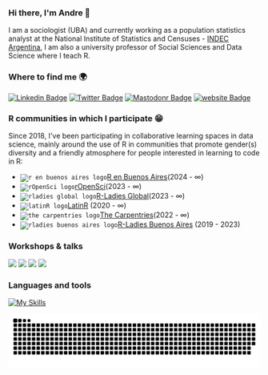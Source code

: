 ### Hi there, I'm Andre 👋

I am a sociologist (UBA) and currently working as a population statistics analyst at the National Institute of Statistics and Censuses - [INDEC Argentina](https://www.indec.gob.ar/), I am also a university professor of Social Sciences and Data Science where I teach R.

### Where to find me 🌍
[![Linkedin Badge](https://img.shields.io/badge/LinkedIn-0077B5?style=for-the-badge&logo=linkedin&logoColor=white)](https://www.linkedin.com/in/andreasociologa/)
[![Twitter Badge](https://img.shields.io/badge/Twitter-1DA1F2?style=for-the-badge&logo=twitter&logoColor=white)](https://twitter.com/me_andre)
[![Mastodonr Badge](https://img.shields.io/badge/Mastodon-9F2B68?style=for-the-badge&logo=mastodon&logoColor=white)](https://mastodon.social/@me_andre)
[![website Badge](https://img.shields.io/badge/Netlify-5D3FD3?style=for-the-badge&logo=netlify&logoColor=white)](https://soyandrea.netlify.app/)


###  R communities in which I participate :grin: 

Since 2018, I've been participating in collaborative learning spaces in data science, mainly around the use of R in communities that promote gender(s) diversity and a friendly atmosphere for people interested in learning to code in R:

- <code><img height="27" src="https://avatars.githubusercontent.com/u/43609757" alt="r en buenos aires logo"></code>[R en Buenos Aires](https://github.com/renbaires)(2024 -  ∞)
- <code><img height="27" src="https://avatars.githubusercontent.com/u/1200269" alt="rOpenSci logo"></code>[rOpenSci](https://github.com/ropensci)(2023 -  ∞)
- <code><img height="27" src="https://avatars.githubusercontent.com/u/21295846?s=200&v=4" alt="rladies global logo"></code>[R-Ladies Global](https://github.com/rladies)(2023 -  ∞)
- <code><img height="27" src="https://avatars.githubusercontent.com/u/42558048?s=200&v=4" alt="latinR logo"></code>[LatinR](https://github.com/LatinR) (2020 -  ∞)
- <code><img height="27" src="https://avatars.githubusercontent.com/u/19267758?s=200&v=4" alt="the carpentries logo"></code>[The Carpentries](https://github.com/carpentries)(2022 -  ∞)
- <code><img height="27" src="https://avatars.githubusercontent.com/u/38664570?s=200&v=4" alt="rladies buenos aires logo"></code>[R-Ladies Buenos Aires](https://github.com/RLadies-BA) (2019 - 2023)

### Workshops & talks
[![](https://github-readme-stats.vercel.app/api/pin/?username=soyandrea&repo=SIES_LatinR2023)](https://github.com/SoyAndrea/SIES_LatinR2023)
[![](https://github-readme-stats.vercel.app/api/pin/?username=soyandrea&repo=tallerEPH)](https://github.com/SoyAndrea/tallerEPH)
[![](https://github-readme-stats.vercel.app/api/pin/?username=karbartolome&repo=gt-spotify)](https://github.com/karbartolome/gt-spotify)
[![](https://github-readme-stats.vercel.app/api/pin/?username=rladies-eastlansing&repo=2022-accessible_dataviz)](https://github.com/rladies-eastlansing/2022-accessible_dataviz)

### Languages and tools
[![My Skills](https://skillicons.dev/icons?i=r,git,github,netlify,html,css,sass,markdown,wordpress,ai&theme=light)](https://skillicons.dev)


<picture>
  <source media="(prefers-color-scheme: dark)" srcset="https://github.com/SoyAndrea/SoyAndrea/raw/output/github-contribution-grid-snake.svg" />
  <source media="(prefers-color-scheme: light)" srcset="https://github.com/SoyAndrea/SoyAndrea/raw/output/github-contribution-grid-snake.svg" />
  <img alt="github-snake" src="https://github.com/SoyAndrea/SoyAndrea/raw/output/github-contribution-grid-snake.svg" />
</picture>

